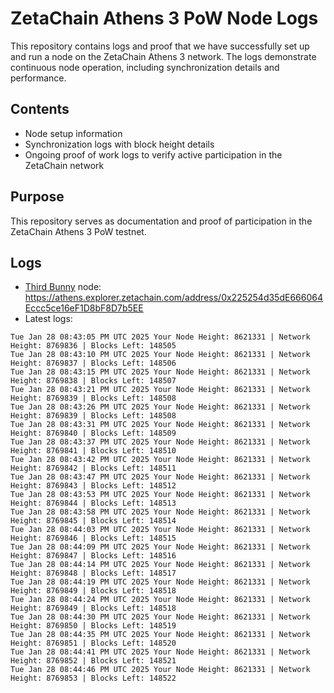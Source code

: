 # ZetaChain Athens 3 PoW Node Logs
This repository contains logs and proof that we have successfully set up and run a node on the ZetaChain Athens 3 network. The logs demonstrate continuous node operation, including synchronization details and performance.

## Contents
- Node setup information
- Synchronization logs with block height details
- Ongoing proof of work logs to verify active participation in the ZetaChain network

## Purpose
This repository serves as documentation and proof of participation in the ZetaChain Athens 3 PoW testnet.

## Logs

- [Third Bunny](https://thirdbunny.xyz/) node: https://athens.explorer.zetachain.com/address/0x225254d35dE666064Eccc5ce16eF1D8bF8D7b5EE
- Latest logs:
```
Tue Jan 28 08:43:05 PM UTC 2025 Your Node Height: 8621331 | Network Height: 8769836 | Blocks Left: 148505
Tue Jan 28 08:43:10 PM UTC 2025 Your Node Height: 8621331 | Network Height: 8769837 | Blocks Left: 148506
Tue Jan 28 08:43:15 PM UTC 2025 Your Node Height: 8621331 | Network Height: 8769838 | Blocks Left: 148507
Tue Jan 28 08:43:21 PM UTC 2025 Your Node Height: 8621331 | Network Height: 8769839 | Blocks Left: 148508
Tue Jan 28 08:43:26 PM UTC 2025 Your Node Height: 8621331 | Network Height: 8769839 | Blocks Left: 148508
Tue Jan 28 08:43:31 PM UTC 2025 Your Node Height: 8621331 | Network Height: 8769840 | Blocks Left: 148509
Tue Jan 28 08:43:37 PM UTC 2025 Your Node Height: 8621331 | Network Height: 8769841 | Blocks Left: 148510
Tue Jan 28 08:43:42 PM UTC 2025 Your Node Height: 8621331 | Network Height: 8769842 | Blocks Left: 148511
Tue Jan 28 08:43:47 PM UTC 2025 Your Node Height: 8621331 | Network Height: 8769843 | Blocks Left: 148512
Tue Jan 28 08:43:53 PM UTC 2025 Your Node Height: 8621331 | Network Height: 8769844 | Blocks Left: 148513
Tue Jan 28 08:43:58 PM UTC 2025 Your Node Height: 8621331 | Network Height: 8769845 | Blocks Left: 148514
Tue Jan 28 08:44:03 PM UTC 2025 Your Node Height: 8621331 | Network Height: 8769846 | Blocks Left: 148515
Tue Jan 28 08:44:09 PM UTC 2025 Your Node Height: 8621331 | Network Height: 8769847 | Blocks Left: 148516
Tue Jan 28 08:44:14 PM UTC 2025 Your Node Height: 8621331 | Network Height: 8769848 | Blocks Left: 148517
Tue Jan 28 08:44:19 PM UTC 2025 Your Node Height: 8621331 | Network Height: 8769849 | Blocks Left: 148518
Tue Jan 28 08:44:24 PM UTC 2025 Your Node Height: 8621331 | Network Height: 8769849 | Blocks Left: 148518
Tue Jan 28 08:44:30 PM UTC 2025 Your Node Height: 8621331 | Network Height: 8769850 | Blocks Left: 148519
Tue Jan 28 08:44:35 PM UTC 2025 Your Node Height: 8621331 | Network Height: 8769851 | Blocks Left: 148520
Tue Jan 28 08:44:41 PM UTC 2025 Your Node Height: 8621331 | Network Height: 8769852 | Blocks Left: 148521
Tue Jan 28 08:44:46 PM UTC 2025 Your Node Height: 8621331 | Network Height: 8769853 | Blocks Left: 148522
```
